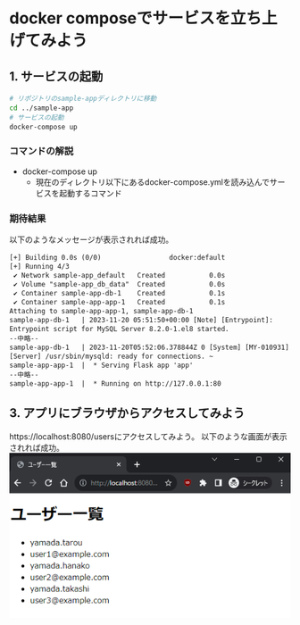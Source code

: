 # docker composeでサービスを立ち上げてみよう
## 1. サービスの起動

```bash
# リポジトリのsample-appディレクトリに移動
cd ../sample-app
# サービスの起動
docker-compose up
```

### コマンドの解説
- docker-compose up
    - 現在のディレクトリ以下にあるdocker-compose.ymlを読み込んでサービスを起動するコマンド

### 期待結果
以下のようなメッセージが表示されれば成功。

```
[+] Building 0.0s (0/0)                 docker:default
[+] Running 4/3
 ✔ Network sample-app_default   Created           0.0s 
 ✔ Volume "sample-app_db_data"  Created           0.0s 
 ✔ Container sample-app-db-1    Created           0.1s 
 ✔ Container sample-app-app-1   Created           0.1s 
Attaching to sample-app-app-1, sample-app-db-1
sample-app-db-1   | 2023-11-20 05:51:50+00:00 [Note] [Entrypoint]: Entrypoint script for MySQL Server 8.2.0-1.el8 started.
--中略--
sample-app-db-1   | 2023-11-20T05:52:06.378844Z 0 [System] [MY-010931] [Server] /usr/sbin/mysqld: ready for connections. ~
sample-app-app-1  |  * Serving Flask app 'app'
--中略--
sample-app-app-1  |  * Running on http://127.0.0.1:80
```
## 3. アプリにブラウザからアクセスしてみよう
https://localhost:8080/usersにアクセスしてみよう。
以下のような画面が表示されれば成功。  
![chromeでsample-appの画面が表示されている](../img/task-6.png)



